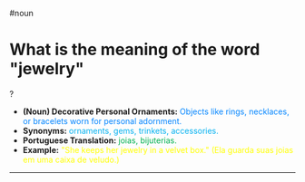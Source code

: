 #noun

# What is the meaning of the word "jewelry"
?
* **(Noun) Decorative Personal Ornaments:** <span style="color:rgb(0, 132, 255)">Objects like rings, necklaces, or bracelets worn for personal adornment.</span>
* **Synonyms:** <span style="color:rgb(0, 176, 240)">ornaments, gems, trinkets, accessories.</span>
* **Portuguese Translation:** <span style="color:rgb(0, 176, 80)">joias, bijuterias.</span>
* **Example:** <span style="color:rgb(255, 255, 0)">"She keeps her jewelry in a velvet box." (Ela guarda suas joias em uma caixa de veludo.)</span>
---
<!--SR:!2025-06-09,4,270-->